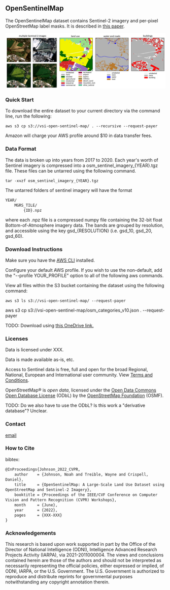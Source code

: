 ## OpenSentinelMap

The OpenSentinelMap dataset contains Sentinel-2 imagery and per-pixel OpenStreetMap label masks. It is described in [this paper](https://lmgtfy.app/?q=todo).

![this is an overview image](/img/dataset_teaser.png)

### Quick Start

To download the entire dataset to your current directory via the command line, run the following:
```
aws s3 cp s3://vsi-open-sentinel-map/ . --recursive --request-payer
```

Amazon will charge your AWS profile around $10 in data transfer fees.

### Data Format

The data is broken up into years from 2017 to 2020. Each year's worth of Sentinel imagery is compressed into a osm_sentinel_imagery_{YEAR}.tgz file. These files can be untarred using the following command.
```
tar -xvzf osm_sentinel_imagery_{YEAR}.tgz
```
The untarred folders of sentinel imagery will have the format
```
YEAR/
    MGRS_TILE/
        {ID}.npz
```
where each .npz file is a compressed numpy file containing the 32-bit float Bottom-of-Atmosphere imagery data. The bands are grouped by resolution, and accessible using the key gsd_{RESOLUTION} (i.e. gsd_10, gsd_20, gsd_60).

### Download Instructions

Make sure you have the [AWS CLI](https://docs.aws.amazon.com/cli/latest/userguide/getting-started-install.html) installed.

Configure your default AWS profile. If you wish to use the non-default, add the "--profile YOUR_PROFILE" option to all of the following aws commands.

View all files within the S3 bucket containing the dataset using the following command:
```
aws s3 ls s3://vsi-open-sentinel-map/ --request-payer
```

aws s3 cp s3://vsi-open-sentinel-map/osm_categories_v10.json . --request-payer

TODO: Download using [this OneDrive link.](https://lmgtfy.app/?q=todo)

### Licenses

Data is licensed under XXX.

Data is made available as-is, etc.

Access to Sentinel data is free, full and open for the broad Regional, National, European and International user community. View [Terms and Conditions](https://scihub.copernicus.eu/twiki/do/view/SciHubWebPortal/TermsConditions).

OpenStreetMap® is _open data_, licensed under the [Open Data Commons Open Database License](https://opendatacommons.org/licenses/odbl/) (ODbL) by the [OpenStreetMap Foundation](https://wiki.osmfoundation.org/wiki/Main_Page) (OSMF).

TODO: Do we also have to use the ODbL? Is this work a "derivative database"? Unclear.

### Contact

[email](mailto:noah.rego.johnson@gmail.com)

### How to Cite

bibtex:
```
@InProceedings{Johnson_2022_CVPR,
    author    = {Johnson, Noah and Treible, Wayne and Crispell, Daniel},
    title     = {OpenSentinelMap: A Large-Scale Land Use Dataset using OpenStreetMap and Sentinel-2 Imagery},
    booktitle = {Proceedings of the IEEE/CVF Conference on Computer Vision and Pattern Recognition (CVPR) Workshops},
    month     = {June},
    year      = {2022},
    pages     = {XXX-XXX}
}
```

### Acknowledgements

This research is based upon work supported in part by the Office of the Director of National Intelligence (ODNI), Intelligence Advanced  Research Projects Activity (IARPA), via 2021-2011000004. The views and conclusions contained herein are those of the authors and should not be interpreted as necessarily representing the official policies, either expressed or implied, of ODNI, IARPA, or the U.S. Government. The U.S. Government is authorized to reproduce and distribute reprints for governmental purposes notwithstanding any copyright annotation therein.
